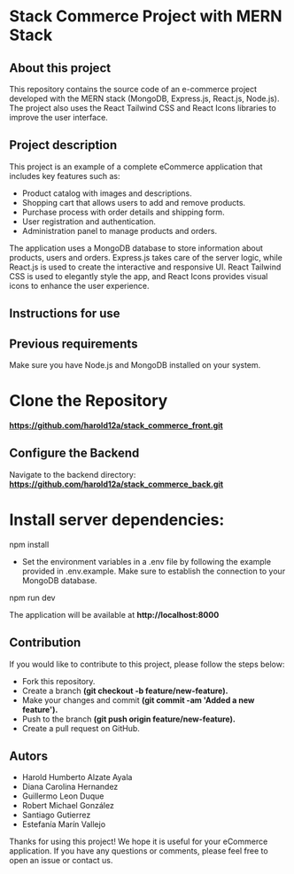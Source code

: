 # Stack Commerce Project with MERN Stack

## About this project

This repository contains the source code of an e-commerce project developed with the MERN stack (MongoDB, Express.js, React.js, Node.js). The project also uses the React Tailwind CSS and React Icons libraries to improve the user interface.

## Project description

This project is an example of a complete eCommerce application that includes key features such as:

- Product catalog with images and descriptions.
- Shopping cart that allows users to add and remove products.
- Purchase process with order details and shipping form.
- User registration and authentication.
- Administration panel to manage products and orders.

The application uses a MongoDB database to store information about products, users and orders. Express.js takes care of the server logic, while React.js is used to create the interactive and responsive UI. React Tailwind CSS is used to elegantly style the app, and React Icons provides visual icons to enhance the user experience.

## Instructions for use

 ## Previous requirements

Make sure you have Node.js and MongoDB installed on your system.

# Clone the Repository
**https://github.com/harold12a/stack_commerce_front.git**

## Configure the Backend

Navigate to the backend directory:  **https://github.com/harold12a/stack_commerce_back.git**

# Install server dependencies:

npm install

- Set the environment variables in a .env file by following the example provided in .env.example. Make sure to establish the connection to your MongoDB database.

npm run dev

The application will be available at **http://localhost:8000**

## Contribution
If you would like to contribute to this project, please follow the steps below:

- Fork this repository.
- Create a branch **(git checkout -b feature/new-feature).**
- Make your changes and commit **(git commit -am 'Added a new feature').**
- Push to the branch **(git push origin feature/new-feature).**
- Create a pull request on GitHub.

## Autors

- Harold Humberto Alzate Ayala
- Diana Carolina Hernandez
- Guillermo Leon Duque 
- Robert Michael González
- Santiago Gutierrez
- Estefanía Marín Vallejo

Thanks for using this project! We hope it is useful for your eCommerce application. If you have any questions or comments, please feel free to open an issue or contact us.